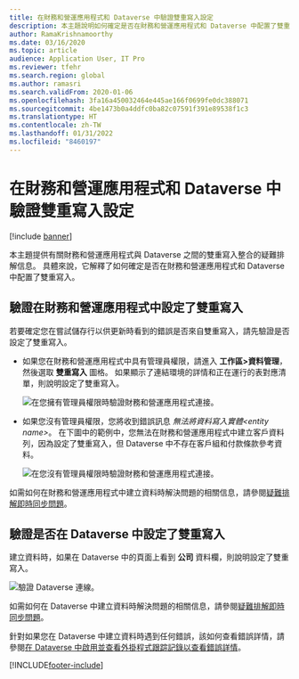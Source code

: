 ```yaml
---
title: 在財務和營運應用程式和 Dataverse 中驗證雙重寫入設定
description: 本主題說明如何確定是否在財務和營運應用程式和 Dataverse 中配置了雙重寫入。
author: RamaKrishnamoorthy
ms.date: 03/16/2020
ms.topic: article
audience: Application User, IT Pro
ms.reviewer: tfehr
ms.search.region: global
ms.author: ramasri
ms.search.validFrom: 2020-01-06
ms.openlocfilehash: 3fa16a450032464e445ae166f0699fe0dc388071
ms.sourcegitcommit: 4be1473b0a4ddfc0ba82c07591f391e89538f1c3
ms.translationtype: HT
ms.contentlocale: zh-TW
ms.lasthandoff: 01/31/2022
ms.locfileid: "8460197"
---
```

# <a name="verify-dual-write-configuration-in-finance-and-operations-apps-and-dataverse"></a>在財務和營運應用程式和 Dataverse 中驗證雙重寫入設定

[!include [banner](../../includes/banner.md)]





本主題提供有關財務和營運應用程式與 Dataverse 之間的雙重寫入整合的疑難排解信息。 具體來說，它解釋了如何確定是否在財務和營運應用程式和 Dataverse 中配置了雙重寫入。

## <a name="verify-that-dual-write-is-configured-in-a-finance-and-operations-app"></a>驗證在財務和營運應用程式中設定了雙重寫入

若要確定您在嘗試儲存行以供更新時看到的錯誤是否來自雙重寫入，請先驗證是否設定了雙重寫入。

+ 如果您在財務和營運應用程式中具有管理員權限，請進入 **工作區\>資料管理**，然後選取 **雙重寫入** 圖格。 如果顯示了連結環境的詳情和正在運行的表對應清單，則說明設定了雙重寫入。

    ![在您擁有管理員權限時驗證財務和營運應用程式連接。](media/verify_fin_ops_1.png)

+ 如果您沒有管理員權限，您將收到錯誤訊息 *無法將資料寫入實體\<entity name\>*。 在下圖中的範例中，您無法在財務和營運應用程式中建立客戶資料列，因為設定了雙重寫入，但 Dataverse 中不存在客戶組和付款條款參考資料。

    ![在您沒有管理員權限時驗證財務和營運應用程式連接。](media/verify_fin_ops_2.png)

如需如何在財務和營運應用程式中建立資料時解決問題的相關信息，請參閱[疑難排解即時同步問題](dual-write-troubleshooting-live-sync.md)。

## <a name="verify-that-dual-write-is-configured-in-dataverse"></a>驗證是否在 Dataverse 中設定了雙重寫入

建立資料時，如果在 Dataverse 中的頁面上看到 **公司** 資料欄，則說明設定了雙重寫入。

![驗證 Dataverse 連線。](media/verify_cds.png)

如需如何在 Dataverse 中建立資料時解決問題的相關信息，請參閱[疑難排解即時同步問題](dual-write-troubleshooting-live-sync.md)。

針對如果您在 Dataverse 中建立資料時遇到任何錯誤，該如何查看錯誤詳情，請參閱[在 Dataverse 中啟用並查看外掛程式跟踪記錄以查看錯誤詳情](dual-write-troubleshooting.md#enable-view-trace)。


[!INCLUDE[footer-include](../../../../includes/footer-banner.md)]